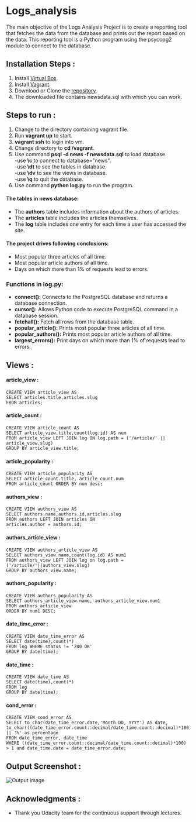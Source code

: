 # Logs_analysis

The main objective of the Logs Analysis Project is to create a reporting tool that fetches the data from the database and prints out the report based on the data. This reporting tool is a Python program using the psycopg2 module to connect to the database.


## Installation Steps :
1. Install [Virtual Box](https://www.virtualbox.org/).<br>
2. Install [Vagrant](https://www.vagrantup.com/).<br>
3. Download or Clone the [repository](https://github.com/udacity/fullstack-nanodegree-vm).<br>
4. The downloaded file contains newsdata.sql with which you can work.<br>

## Steps to run :<br>
1. Change to the directory containing vagrant file.<br>
2. Run **vagrant up** to start.<br>
3. **vagrant ssh** to login into vm.<br>
4. Change directory to **cd /vagrant**.<br>
5. Use command **psql -d news -f newsdata.sql** to load database.<br>
    -use **\c** to connect to database="news".<br>
    -use **\dt** to see the tables in database.<br>
    -use **\dv** to see the views in database.<br>
    -use **\q** to quit the database.<br>
6. Use command **python log.py** to run the program.<br>

#### The tables in news database:
* The **authors** table includes information about the authors of articles.
* The **articles** table includes the articles themselves.
* The **log** table includes one entry for each time a user has accessed the site.

#### The project drives following conclusions:
* Most popular three articles of all time.
* Most popular article authors of all time.
* Days on which more than 1% of requests lead to errors.

### Functions in log.py:
* **connect():** Connects to the PostgreSQL database and returns a database connection.
* **cursor():** Allows Python code to execute PostgreSQL command in a database session.
* **fetchall():** Fetch all rows from the database table.
* **popular_article():** Prints most popular three articles of all time.
* **popular_authors():** Prints most popular article authors of all time.
* **largest_errors():** Print days on which more than 1% of requests lead to errors.

## Views :
#### article_view :
```
CREATE VIEW article_view AS
SELECT articles.title,articles.slug
FROM articles;
``` 
#### article_count :
```
CREATE VIEW article_count AS
SELECT article_view.title,count(log.id) AS num
FROM article_view LEFT JOIN log ON log.path = ('/article/' || article_view.slug)
GROUP BY article_view.title;
```
#### article_popularity :
```
CREATE VIEW article_popularity AS
SELECT article_count.title, article_count.num
FROM article_count ORDER BY num desc;
```
#### authors_view :
```
CREATE VIEW authors_view AS
SELECT authors.name,authors.id,articles.slug
FROM authors LEFT JOIN articles ON
articles.author = authors.id;
```
#### authors_article_view :
```
CREATE VIEW authors_article_view AS
SELECT authors_view.name,count(log.id) AS num1
FROM authors_view LEFT JOIN log on log.path = ('/article/'||authors_view.slug)
GROUP BY authors_view.name;
```
#### authors_popularity :
```
CREATE VIEW authors_popularity AS
SELECT authors_article_view.name, authors_article_view.num1
FROM authors_article_view
ORDER BY num1 DESC;
```
#### date_time_error :
```
CREATE VIEW date_time_error AS
SELECT date(time),count(*)
FROM log WHERE status != '200 OK'
GROUP BY date(time);
```
#### date_time :
```
CREATE VIEW date_time AS
SELECT date(time),count(*)
FROM log
GROUP BY date(time);
```
#### cond_error :
```
CREATE VIEW cond_error AS
SELECT to_char(date_time_error.date,'Month DD, YYYY') AS date,
to_char(((date_time_error.count::decimal/date_time.count::decimal)*100),'9.99') || '%' as percentage
FROM date_time_error, date_time
WHERE ((date_time_error.count::decimal/date_time.count::decimal)*100) > 1 and date_time.date = date_time_error.date;
```
## Output Screenshot :

<img src="https://github.com/Kedar5/Logs_analysis/blob/master/Output_Screenshot.png" alt="Output image">

## Acknowledgments :

* Thank you Udacity team for the continuous support through lectures.
